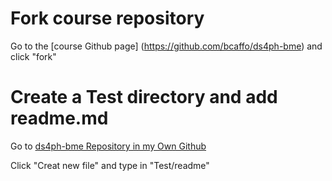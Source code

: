# Fork course repository

Go to the [course Github page] (https://github.com/bcaffo/ds4ph-bme) and click "fork"

# Create a Test directory and add readme.md
Go to [ds4ph-bme Repository in my Own Github](https://github.com/JasmineZhen218/ds4ph-bmeand)

Click "Creat new file" and type in "Test/readme"


